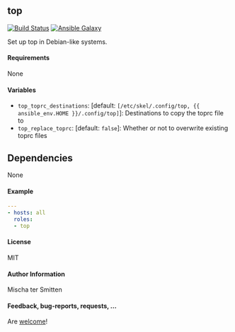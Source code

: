 ## top

[![Build Status](https://travis-ci.org/Oefenweb/ansible-top.svg?branch=master)](https://travis-ci.org/Oefenweb/ansible-top) [![Ansible Galaxy](http://img.shields.io/badge/ansible--galaxy-top-blue.svg)](https://galaxy.ansible.com/list#/roles/1725)

Set up top in Debian-like systems.

#### Requirements

None

#### Variables

* `top_toprc_destinations`: [default: `[/etc/skel/.config/top, {{ ansible_env.HOME }}/.config/top]`]: Destinations to copy the toprc file to
* `top_replace_toprc`: [default: `false`]: Whether or not to overwrite existing toprc files

## Dependencies

None

#### Example

```yaml
---
- hosts: all
  roles:
  - top
```

#### License

MIT

#### Author Information

Mischa ter Smitten

#### Feedback, bug-reports, requests, ...

Are [welcome](https://github.com/Oefenweb/ansible-top/issues)!
